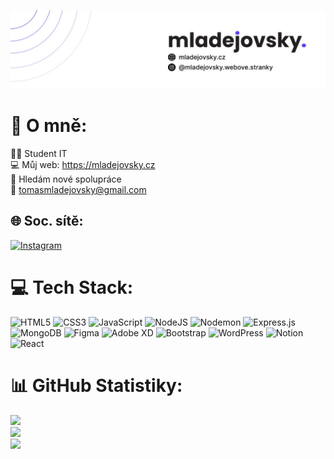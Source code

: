 ![logo](https://github.com/mladejovskyy/mladejovskyy/blob/main/Github%20banner.jpg)
# 💫 O mně:
👩‍💻 Student IT<br>💻 Můj web: https://mladejovsky.cz<br>🤝 Hledám nové spolupráce<br>📧 tomasmladejovsky@gmail.com


## 🌐 Soc. sítě:
[![Instagram](https://img.shields.io/badge/Instagram-%23E4405F.svg?logo=Instagram&logoColor=white)](https://instagram.com/tomas.mladejovsky)

# 💻 Tech Stack:
![HTML5](https://img.shields.io/badge/html5-%23E34F26.svg?style=for-the-badge&logo=html5&logoColor=white) ![CSS3](https://img.shields.io/badge/css3-%231572B6.svg?style=for-the-badge&logo=css3&logoColor=white) ![JavaScript](https://img.shields.io/badge/javascript-%23323330.svg?style=for-the-badge&logo=javascript&logoColor=%23F7DF1E) ![NodeJS](https://img.shields.io/badge/node.js-6DA55F?style=for-the-badge&logo=node.js&logoColor=white) ![Nodemon](https://img.shields.io/badge/NODEMON-%23323330.svg?style=for-the-badge&logo=nodemon&logoColor=%BBDEAD) ![Express.js](https://img.shields.io/badge/express.js-%23404d59.svg?style=for-the-badge&logo=express&logoColor=%2361DAFB) ![MongoDB](https://img.shields.io/badge/MongoDB-%234ea94b.svg?style=for-the-badge&logo=mongodb&logoColor=white) ![Figma](https://img.shields.io/badge/figma-%23F24E1E.svg?style=for-the-badge&logo=figma&logoColor=white) ![Adobe XD](https://img.shields.io/badge/Adobe%20XD-470137?style=for-the-badge&logo=Adobe%20XD&logoColor=#FF61F6) ![Bootstrap](https://img.shields.io/badge/bootstrap-%238511FA.svg?style=for-the-badge&logo=bootstrap&logoColor=white) ![WordPress](https://img.shields.io/badge/WordPress-%23117AC9.svg?style=for-the-badge&logo=WordPress&logoColor=white) ![Notion](https://img.shields.io/badge/Notion-%23000000.svg?style=for-the-badge&logo=notion&logoColor=white) ![React](https://img.shields.io/badge/react-%2320232a.svg?style=for-the-badge&logo=react&logoColor=%2361DAFB)
# 📊 GitHub Statistiky:
![](https://github-readme-stats.vercel.app/api?username=mladejovskyy&theme=react&hide_border=true&include_all_commits=false&count_private=false)<br/>
![](https://github-readme-streak-stats.herokuapp.com/?user=mladejovskyy&theme=react&hide_border=true)<br/>
![](https://github-readme-stats.vercel.app/api/top-langs/?username=mladejovskyy&theme=react&hide_border=true&include_all_commits=false&count_private=false&layout=compact)

<!-- Proudly created with GPRM ( https://gprm.itsvg.in ) -->
